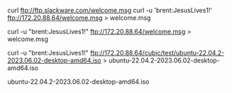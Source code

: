 curl ftp://ftp.slackware.com/welcome.msg
curl -u 'brent:JesusLives1!' ftp://172.20.88.64/welcome.msg > welcome.msg

curl -u "brent:JesusLives1!" ftp://172.20.88.64/welcome.msg > welcome.msg


curl -u "brent:JesusLives1!" ftp://172.20.88.64/cubic/test/ubuntu-22.04.2-2023.06.02-desktop-amd64.iso > ubuntu-22.04.2-2023.06.02-desktop-amd64.iso

ubuntu-22.04.2-2023.06.02-desktop-amd64.iso